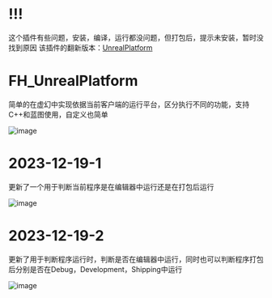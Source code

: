 # !!!
这个插件有些问题，安装，编译，运行都没问题，但打包后，提示未安装，暂时没找到原因
该插件的翻新版本：[UnrealPlatform](https://github.com/FHangH/UnrealPlatform)

# FH_UnrealPlatform
简单的在虚幻中实现依据当前客户端的运行平台，区分执行不同的功能，支持C++和蓝图使用，自定义也简单

![image](https://github.com/FHangH/FH_UnrealPlatform/assets/49579735/1238710a-f2f3-4892-988a-53e28670796b)

# 2023-12-19-1
更新了一个用于判断当前程序是在编辑器中运行还是在打包后运行

![image](https://github.com/FHangH/FH_UnrealPlatform/assets/49579735/a327b1e7-2259-4302-a2b4-67ef3fbca66e)

# 2023-12-19-2
更新了用于判断程序运行时，判断是否在编辑器中运行，同时也可以判断程序打包后分别是否在Debug，Development，Shipping中运行

![image](https://github.com/FHangH/FH_UnrealPlatform/assets/49579735/41f943ca-66d9-4102-91d6-1cf5fd0f20fd)
